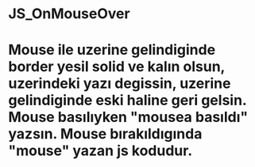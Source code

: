 # JS_OnMouseOver

# Mouse ile uzerine gelindiginde border yesil solid ve kalın olsun, uzerindeki yazı degissin, uzerine gelindiginde eski haline geri gelsin. Mouse basılıyken "mousea basıldı" yazsın. Mouse bırakıldıgında "mouse" yazan js kodudur.


